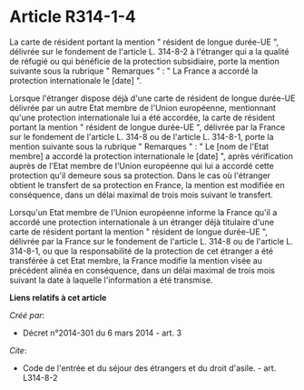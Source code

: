 # Article R314-1-4

La carte de résident portant la mention " résident de longue durée-UE ", délivrée sur le fondement de l'article L. 314-8-2 à
l'étranger qui a la qualité de réfugié ou qui bénéficie de la protection subsidiaire, porte la mention suivante sous la
rubrique " Remarques " : " La France a accordé la protection internationale le [date] ". 

Lorsque l'étranger dispose déjà d'une carte de résident de longue durée-UE délivrée par un autre Etat membre de l'Union
européenne, mentionnant qu'une protection internationale lui a été accordée, la carte de résident portant la mention "
résident de longue durée-UE ", délivrée par la France sur le fondement de l'article L. 314-8 ou de l'article L. 314-8-1,
porte la mention suivante sous la rubrique " Remarques " : " Le [nom de l'Etat membre] a accordé la protection internationale
le [date] ", après vérification auprès de l'Etat membre de l'Union européenne qui lui a accordé cette protection qu'il
demeure sous sa protection. Dans le cas où l'étranger obtient le transfert de sa protection en France, la mention est
modifiée en conséquence, dans un délai maximal de trois mois suivant le transfert. 

Lorsqu'un Etat membre de l'Union européenne informe la France qu'il a accordé une protection internationale à un étranger
déjà titulaire d'une carte de résident portant la mention " résident de longue durée-UE ", délivrée par la France sur le
fondement de l'article L. 314-8 ou de l'article L. 314-8-1, ou que la responsabilité de la protection de cet étranger a été
transférée à cet Etat membre, la France modifie la mention visée au précédent alinéa en conséquence, dans un délai maximal de
trois mois suivant la date à laquelle l'information a été transmise.

**Liens relatifs à cet article**

_Créé par_:

  - Décret n°2014-301 du 6 mars 2014 - art. 3

_Cite_:

  - Code de l'entrée et du séjour des étrangers et du droit d'asile. - art. L314-8-2
